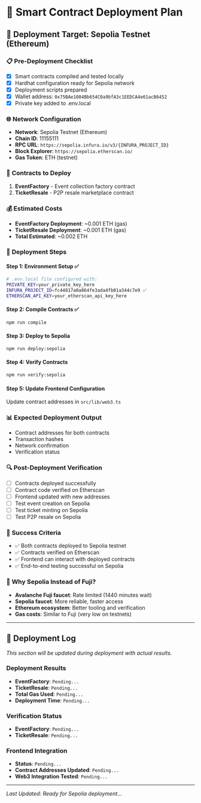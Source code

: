 # 🚀 Smart Contract Deployment Plan

## 🎯 **Deployment Target: Sepolia Testnet (Ethereum)**

### 📋 **Pre-Deployment Checklist**
- [x] Smart contracts compiled and tested locally
- [x] Hardhat configuration ready for Sepolia network
- [x] Deployment scripts prepared
- [x] Wallet address: `0x75BAe1084Bb654C0a9bfA3c1EEDCA4e61acB6452`
- [x] Private key added to .env.local

### 🌐 **Network Configuration**
- **Network**: Sepolia Testnet (Ethereum)
- **Chain ID**: 11155111
- **RPC URL**: `https://sepolia.infura.io/v3/{INFURA_PROJECT_ID}`
- **Block Explorer**: `https://sepolia.etherscan.io/`
- **Gas Token**: ETH (testnet)

### 📜 **Contracts to Deploy**
1. **EventFactory** - Event collection factory contract
2. **TicketResale** - P2P resale marketplace contract

### 💰 **Estimated Costs**
- **EventFactory Deployment**: ~0.001 ETH (gas)
- **TicketResale Deployment**: ~0.001 ETH (gas)
- **Total Estimated**: ~0.002 ETH

### 🚀 **Deployment Steps**

#### Step 1: Environment Setup ✅
```bash
# .env.local file configured with:
PRIVATE_KEY=your_private_key_here
INFURA_PROJECT_ID=fc44817a0a864fe3ada4fb01a344c7e9 ✅
ETHERSCAN_API_KEY=your_etherscan_api_key_here
```

#### Step 2: Compile Contracts ✅
```bash
npm run compile
```

#### Step 3: Deploy to Sepolia
```bash
npm run deploy:sepolia
```

#### Step 4: Verify Contracts
```bash
npm run verify:sepolia
```

#### Step 5: Update Frontend Configuration
Update contract addresses in `src/lib/web3.ts`

### 📊 **Expected Deployment Output**
- Contract addresses for both contracts
- Transaction hashes
- Network confirmation
- Verification status

### 🔍 **Post-Deployment Verification**
- [ ] Contracts deployed successfully
- [ ] Contract code verified on Etherscan
- [ ] Frontend updated with new addresses
- [ ] Test event creation on Sepolia
- [ ] Test ticket minting on Sepolia
- [ ] Test P2P resale on Sepolia

### 🎯 **Success Criteria**
- ✅ Both contracts deployed to Sepolia testnet
- ✅ Contracts verified on Etherscan
- ✅ Frontend can interact with deployed contracts
- ✅ End-to-end testing successful on Sepolia

### 🔄 **Why Sepolia Instead of Fuji?**
- **Avalanche Fuji faucet**: Rate limited (1440 minutes wait)
- **Sepolia faucet**: More reliable, faster access
- **Ethereum ecosystem**: Better tooling and verification
- **Gas costs**: Similar to Fuji (very low on testnets)

---

## 📝 **Deployment Log**

*This section will be updated during deployment with actual results.*

### Deployment Results
- **EventFactory**: `Pending...`
- **TicketResale**: `Pending...`
- **Total Gas Used**: `Pending...`
- **Deployment Time**: `Pending...`

### Verification Status
- **EventFactory**: `Pending...`
- **TicketResale**: `Pending...`

### Frontend Integration
- **Status**: `Pending...`
- **Contract Addresses Updated**: `Pending...`
- **Web3 Integration Tested**: `Pending...`

---

*Last Updated: Ready for Sepolia deployment...*
